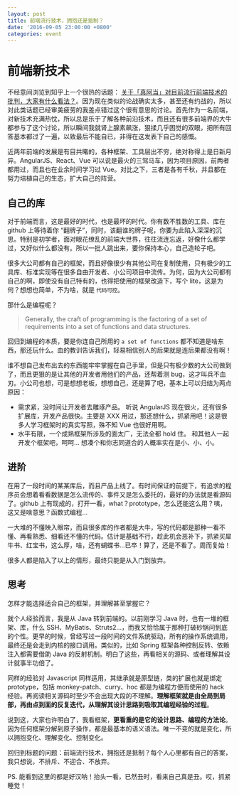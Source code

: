```yaml
---
layout: post
title: 前端流行技术，拥抱还是抵制？
date: '2016-09-05 23:00:00 +0800'
categories: event
---
```


# 前端新技术

不经意间浏览到知乎上一个很热的话题： [关于「真阿当」对目前流行前端技术的批判，大家有什么看法？](https://www.zhihu.com/question/38924821)。因为现在类似的论战确实太多，甚至还有约战的，所以对此类话题已经审美疲劳的我差点错过这个很有意思的讨论。首先作为一名前端，对新技术充满热忱，所以总是乐于了解各种前沿技术，而且还有很多前端界的大牛都参与了这个讨论，所以瞬间我就肾上腺素飙涨，狠揉几乎困觉的双眼，把所有回答基本都过了一遍，以致最后不能自已，非得在这发表下自己的感慨。

近两年前端的发展是有目共睹的，各种框架、工具层出不穷，绝对称得上是日新月异。AngularJS、React、Vue 可以说是最火的三驾马车，因为项目原因，前两者都用过，而且也在业余时间学习过 Vue。对比之下，三者是各有千秋，并且都在努力培植自己的生态，扩大自己的阵营。

## 自己的库

对于前端而言，这是最好的时代，也是最坏的时代。你有数不胜数的工具、库在 github 上等待着你 “翻牌子”，同时，该翻谁的牌子呢，你要为此陷入深深的沉思。特别是初学者，面对眼花缭乱的前端大世界，往往流连忘返，好像什么都学过，又好似什么都没有。所以一批人跳出来，要你保持本心，自己造轮子吧。

很多大公司都有自己的框架，而且好像很少有其他公司在复制使用，只有极少的工具库、标准实现等在很多自由开发者、小公司项目中流传。为何，因为大公司都有自己的啊，即使没有自己特有的，也得把使用的框架改造下，写个 lite，这是为何？想想也简单，不为啥，就是 `代码可控`。

那什么是编程呢？

> Generally, the craft of programming is the factoring of a set of requirements into a set of functions and data structures.

回归到编程的本质，要是你连自己所用的 `a set of functions` 都不知道是啥东西，那还玩什么。血的教训告诉我们，轻易相信别人的后果就是连后果都没有啊！

谁不想自己发布出去的东西能牢牢掌握在自己手里，但是只有极少数的大公司做到了，而且更狠的是让其他的开发者用他们的产品，还帮着测 bug，这才叫兵不血刃。小公司也想，可是想想老板，想想自己，还是算了吧，基本上可以归结为两点原因：

- 需求紧，没时间让开发者去雕琢产品。
  听说 AngularJS 现在很火，还有很多扩展库，开发产品很快。主要是 XXX 用过，那还想什么，抓紧用吧！这是很多人学习框架时的真实写照，殊不知 Vue 也很好用啊。
- 水平有限，一个成熟框架所涉及的面太广，无法全都 hold 住。
  和其他人一起开发个框架吧，呵呵... 想凑个和你志同道合的人概率实在是小、小、小。


## 进阶

在用了一段时间的某某库后，而且产品上线了。有时间保证的前提下，有追求的程序员会想着看看数据是怎么流传的、事件又是怎么委托的，最好的办法就是看源码了。github 上有现成的，打开一看，what？prototype，怎么还能这么用？咦，这又是啥意思？函数式编程...

一大堆的不懂映入眼帘，而且很多库的作者都是大牛，写的代码都是那种一看不懂、再看熟悉、细看还不懂的代码。估计是基础不行，趁此机会恶补下，抓紧买犀牛书、红宝书，这么厚，啥，还有蝴蝶书...已卒！算了，还是不看了。周而复始！

很多人都是陷入了以上的情形，最终只能是从入门到放弃。

## 思考

怎样才能选择适合自己的框架，并理解甚至掌握它？

就个人经验而言，我是从 Java 转到前端的。以前刚学习 Java 时，也有一堆的框架、库，什么 SSH、MyBatis、Struts2...，而我又恰恰属于那种打破砂锅问到底的个性。更早的时候，曾经写过一段时间的文件系统驱动，所有的操作系统调用，最终还是会走到内核的接口调用。类似的，比如 Spring 框架各种控制反转、依赖注入都需要借助 Java 的反射机制。明白了这些，再看相关的源码、或者理解其设计就事半功倍了。

同样的经验对 Javascript 同样适用，其继承就是原型链，类的扩展也就是绑定 prototype，包括 monkey-patch、curry、hoc 都是为编程方便而使用的 hack 经验。再阅读相关源码时至少不会出现大段的不理解。**理解框架就是由全局到局部，再由点到面的反复迭代，从理解其设计思路到吸取其编程经验的过程**。

说到这，大家也许明白了，我看框架，**更看重的是它的设计思路、编程的方法论**。因为任何框架分解到原子操作，都是最基本的语义语法。唯一不变的就是变化，所以拥抱变化、理解变化、控制变化。

回归到标题的问题：前端流行技术，拥抱还是抵制？每个人心里都有自己的答案，我只想说，不排斥、不迎合、不放弃。

PS. 能看到这里的都是好汉呐！抬头一看，已然丑时，看来自己真是丑。哎，抓紧睡觉！
